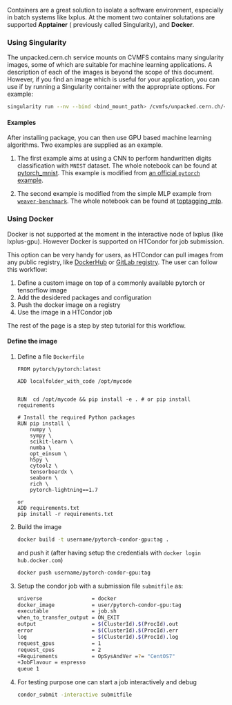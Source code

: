 Containers are a great solution to isolate a software environment, especially in batch systems like lxplus. 
At the moment two container solutations are supported  **Apptainer** ( previously called Singularity), and **Docker**.

### Using Singularity

The unpacked.cern.ch service mounts on CVMFS contains many singularity images, some of which are suitable for machine
 learning applications.
A description of each of the images is beyond the scope of this document. 
However, if you find an image which is useful for your application, you can use if by running a Singularity container
 with the appropriate options. 
 For example:
```bash
singularity run --nv --bind <bind_mount_path> /cvmfs/unpacked.cern.ch/<path_to_image>
```

#### Examples

After installing package, you can then use GPU based machine learning algorithms. Two examples are supplied as an
example.

1. The first example aims at using a CNN to perform handwritten digits classification with `MNIST` dataset. The whole notebook can be found at [pytorch_mnist](../resources/gpu_resources/cms_resources/notebooks/pytorch_mnist.md). This example is modified from [an official `pytorch` example](https://github.com/pytorch/examples/tree/master/mnist).

2. The second example is modified from the simple MLP example from [`weaver-benchmark`](https://github.com/colizz/weaver-benchmark). The whole notebook can be found at [toptagging_mlp](../resources/gpu_resources/cms_resources/notebooks/toptagging_mlp.md).



### Using Docker
Docker is not supported at the moment in the interactive node of lxplus (like lxplus-gpu). However Docker is supported
on HTCondor for job submission. 

This option can be very handy for users, as HTCondor can pull images from any public registry, like
[DockerHub](https://hub.docker.com/) or [GitLab registry](https://gitlab.cern.ch/). 
The user can follow this workflow:
1. Define a custom image on top of a commonly available pytorch or tensorflow image
2. Add the desidered packages and configuration
3. Push the docker image on a registry
4. Use the image in a HTCondor job

The rest of the page is a step by step tutorial for this workflow.

#### Define the image

1. Define a file `Dockerfile` 

    ```
    FROM pytorch/pytorch:latest

    ADD localfolder_with_code /opt/mycode


    RUN  cd /opt/mycode && pip install -e . # or pip install requirements

    # Install the required Python packages
    RUN pip install \
        numpy \
        sympy \
        scikit-learn \
        numba \
        opt_einsum \
        h5py \
        cytoolz \
        tensorboardx \
        seaborn \
        rich \
        pytorch-lightning==1.7

    or 
    ADD requirements.txt 
    pip install -r requirements.txt

    ```

2. Build the image

    ```bash
    docker build -t username/pytorch-condor-gpu:tag .
    ```
    
    and push it (after having setup the credentials with `docker login hub.docker.com`)
    
    ```bash
    docker push username/pytorch-condor-gpu:tag
    ```
    
3. Setup the condor job with a submission file `submitfile` as:

    ```bash
    universe                = docker
    docker_image            = user/pytorch-condor-gpu:tag
    executable              = job.sh
    when_to_transfer_output = ON_EXIT
    output                  = $(ClusterId).$(ProcId).out
    error                   = $(ClusterId).$(ProcId).err
    log                     = $(ClusterId).$(ProcId).log
    request_gpus            = 1
    request_cpus            = 2
    +Requirements           = OpSysAndVer =?= "CentOS7"
    +JobFlavour = espresso
    queue 1
    ```
    
    
4. For testing purpose one can start a job interactively and debug

    ```bash
    condor_submit -interactive submitfile
    ```
    
    
